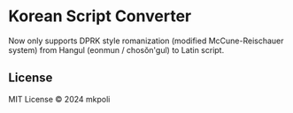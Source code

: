 # Korean Script Converter

Now only supports DPRK style romanization (modified McCune-Reischauer system) from Hangul (eonmun / chosŏn'gul) to Latin script.

## License
MIT License &copy; 2024 mkpoli